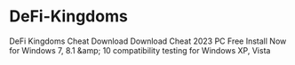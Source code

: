 # DeFi-Kingdoms
DeFi Kingdoms Cheat Download Download Cheat 2023 PC Free Install Now for Windows 7, 8.1 &amp;amp; 10 compatibility testing for Windows XP, Vista
